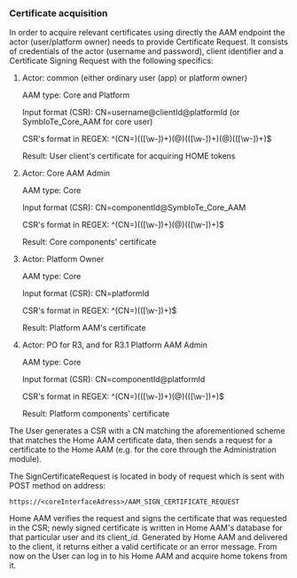 ### Certificate acquisition
In order to acquire relevant certificates using directly the AAM endpoint the actor (user/platform owner) needs to provide Certificate Request. 
It consists of credentials of the actor (username and password), client identifier and a Certificate Signing Request with the following specifics:

1.  
    Actor: common (either ordinary user (app) or platform owner) 

    AAM type: Core and Platform 
    
    Input format (CSR): CN=username@clientId@platformId (or SymbIoTe_Core_AAM for core user) 
    
    CSR's format in REGEX: ^(CN=)(([\w-])+)(@)(([\w-])+)(@)(([\w-])+)$ 
    
    Result: User client's certificate for acquiring HOME tokens 
    
2.
    Actor: Core AAM Admin 
    
    AAM type: Core 
        
    Input format (CSR): CN=componentId@SymbIoTe_Core_AAM 
        
    CSR's format in REGEX: ^(CN=)(([\w-])+)(@)(([\w-])+)$
        
    Result: Core components' certificate
    
3.
    Actor: Platform Owner
    
    AAM type: Core 
        
    Input format (CSR): CN=platformId
        
    CSR's format in REGEX: ^(CN=)(([\w-])+)$
        
    Result: Platform AAM's certificate
    
4.
    Actor: PO for R3, and for R3.1 Platform AAM Admin
        
    AAM type: Core 
           
    Input format (CSR): CN=componentId@platformId
            
    CSR's format in REGEX: ^(CN=)(([\w-])+)(@)(([\w-])+)$
            
    Result: Platform components' certificate
    
   
The User generates a CSR with a CN matching the aforementioned scheme that matches the Home AAM certificate data,
then sends a request for a certificate to the Home AAM (e.g. for the core through the Administration module).


The SignCertificateRequest is located in body of request which is sent with POST method on address:
```
https://<coreInterfaceAdress>/AAM_SIGN_CERTIFICATE_REQUEST
```


Home AAM verifies the request and signs the certificate that was requested in the CSR; newly signed certificate is written in Home AAM's database for that particular user and its client_id.
Generated by Home AAM and delivered to the client, it returns either a valid certificate or an error message. From now on the User can log in to his Home AAM and acquire home tokens from it.
    
    
    
